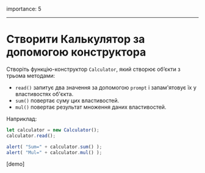 importance: 5

---

# Створити Калькулятор за допомогою конструктора

Створіть функцію-конструктор `Calculator`, який створює об’єкти з трьома методами:

- `read()` запитує два значення за допомогою `prompt` і запам'ятовує їх у властивостях об'єкта.
- `sum()` повертає суму цих властивостей.
- `mul()` повертає результат множення даних властивостей.

Наприклад:

```js
let calculator = new Calculator();
calculator.read();

alert( "Sum=" + calculator.sum() );
alert( "Mul=" + calculator.mul() );
```

[demo]
